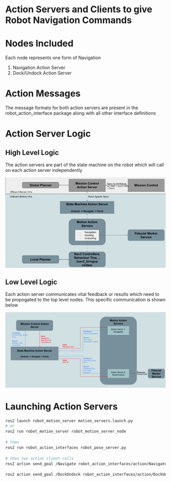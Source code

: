 # Action Servers and Clients to give Robot Navigation Commands

# Nodes Included

Each node represents one form of Navigation

1. Navigation Action Server
2. Dock/Undock Action Server

# Action Messages
The message formats for both action servers are present in the robot_action_interface package
along with all other interface definitions

# Action Server Logic

## High Level Logic

The action servers are part of the state machine on the robot which will call on each
action server independently

![](images/High%20Level.png)

## Low Level Logic

Each action server communicates vital feedback or results which need to be propogated to
the top level nodes. This specific communication is shown below

![](images/low_level_v2.png)

# Launching Action Servers

```bash
ros2 launch robot_motion_server motion_servers.launch.py
# or
ros2 run robot_motion_server robot_motion_server_node

# then
ros2 run robot_action_interfaces robot_pose_server.py

# then two action client calls
ros2 action send_goal /Navigate robot_action_interfaces/action/Navigate "{secs: 1.0}"

ros2 action send_goal /DockUndock robot_action_interfaces/action/DockUndock "{secs: 1.0}"
```
